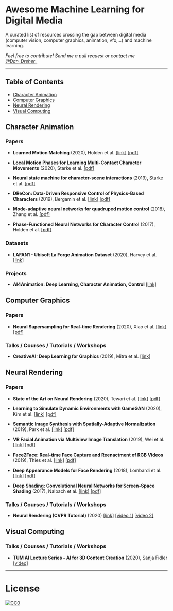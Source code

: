 # Awesome Machine Learning for Digital Media
A curated list of resources crossing the gap between digital media (computer vision, computer graphics, animation, vfx,...) and machine learning.

_Feel free to contribute! Send me a pull request or contact me [@Dan_Dreher_](https://twitter.com/https://twitter.com/dan_dreher_)_

____

## Table of Contents

* [Character Animation](#character-animation)
* [Computer Graphics](#computer-graphics)
* [Neural Rendering](#neural-rendering)
* [Visual Computing](#visual-computing)

## Character Animation

### Papers

* **Learned Motion Matching** (2020), Holden et al. [[link]](http://theorangeduck.com/page/learned-motion-matching) [[pdf]](http://theorangeduck.com/media/uploads/other_stuff/Learned_Motion_Matching.pdf)

* **Local Motion Phases for Learning Multi-Contact Character Movements** (2020), Starke et al. [[pdf]](https://github.com/sebastianstarke/AI4Animation/raw/master/Media/SIGGRAPH_2020/Paper.pdf)

* **Neural state machine for character-scene interactions** (2019), Starke et al. [[pdf]](https://github.com/sebastianstarke/AI4Animation/raw/master/Media/SIGGRAPH_Asia_2019/Paper.pdf)

* **DReCon: Data-Driven Responsive Control of Physics-Based Characters** (2019), Bergamin et al. [[link]](https://montreal.ubisoft.com/en/drecon-data-driven-responsive-control-of-physics-based-characters/) [[pdf]](https://static-wordpress.akamaized.net/montreal.ubisoft.com/wp-content/uploads/2019/11/13214229/DReCon.pdf)

* **Mode-adaptive neural networks for quadruped motion control** (2018), Zhang et al. [[pdf]](https://github.com/sebastianstarke/AI4Animation/raw/master/Media/SIGGRAPH_2018/Paper.pdf)

* **Phase-Functioned Neural Networks for Character Control** (2017), Holden et al. [[pdf]](http://theorangeduck.com/media/uploads/other_stuff/phasefunction.pdf)

### Datasets

* **LAFAN1 - Ubisoft La Forge Animation Dataset** (2020), Harvey et al. [[link]](https://github.com/ubisoft/Ubisoft-LaForge-Animation-Dataset)

### Projects

* **AI4Animation: Deep Learning, Character Animation, Control** [[link]](https://github.com/sebastianstarke/AI4Animation)

## Computer Graphics

### Papers

* **Neural Supersampling for Real-time Rendering** (2020), Xiao et al. [[link]](https://research.fb.com/blog/2020/07/introducing-neural-supersampling-for-real-time-rendering/) [[pdf]](https://research.fb.com/wp-content/uploads/2020/06/Neural-Supersampling-for-Real-time-Rendering.pdf)

### Talks / Courses / Tutorials / Workshops

* **CreativeAI: Deep Learning for Graphics** (2019), Mitra et al. [[link]](https://geometry.cs.ucl.ac.uk/creativeai/)

## Neural Rendering

### Papers

* **State of the Art on Neural Rendering** (2020), Tewari et al. [[link]](http://www.niessnerlab.org/projects/tewari2020neuralrendering.html) [[pdf]](https://arxiv.org/pdf/2004.03805.pdf)

* **Learning to Simulate Dynamic Environments with GameGAN** (2020), Kim et al. [[link]](https://nv-tlabs.github.io/gameGAN/) [[pdf]](https://arxiv.org/pdf/2005.12126.pdf)

* **Semantic Image Synthesis with Spatially-Adaptive Normalization** (2019), Park et al. [[link]](https://nvlabs.github.io/SPADE/) [[pdf]](https://arxiv.org/pdf/1903.07291.pdf)

* **VR Facial Animation via Multiview Image Translation** (2019), Wei et al. [[link]](https://research.fb.com/publications/vr-facial-animation-via-multiview-image-translation/) [[pdf]](https://research.fb.com/wp-content/uploads/2019/06/VR-Facial-Animation-via-Multiview-Image-Translation.pdf)

* **Face2Face: Real-time Face Capture and Reenactment of RGB Videos** (2019), Thies et al. [[link]](http://www.niessnerlab.org/projects/thies2018face.html) [[pdf]](http://www.niessnerlab.org/papers/2019/8facetoface/thies2018face.pdf)

* **Deep Appearance Models for Face Rendering** (2018), Lombardi et al. [[link]](
https://research.fb.com/publications/deep-appearance-models-for-face-rendering/) [[pdf]](https://research.fb.com/wp-content/uploads/2018/08/Deep-Appearance-Models-for-Face-Rendering.pdf)

* **Deep Shading: Convolutional Neural Networks for Screen-Space Shading** (2017), Nalbach et al. [[link]](http://deep-shading-datasets.mpi-inf.mpg.de/) [[pdf]](http://deep-shading-datasets.mpi-inf.mpg.de/deep-shading.pdf)

### Talks / Courses / Tutorials / Workshops

* **Neural Rendering (CVPR Tutorial)** (2020) [[link]](https://www.neuralrender.com/) [[video 1]](https://www.youtube.com/watch?v=LCTYRqW-ne8) [[video 2]](https://www.youtube.com/watch?v=JlyGNvbGKB8&feature=youtu.be)

## Visual Computing

### Talks / Courses / Tutorials / Workshops

* **TUM AI Lecture Series - AI for 3D Content Creation** (2020), Sanja Fidler [[video]](https://www.youtube.com/watch?v=pTTxPq8uZmg&feature=youtu.be)

____

# License

[![CC0](http://mirrors.creativecommons.org/presskit/buttons/88x31/svg/cc-zero.svg)](https://creativecommons.org/publicdomain/zero/1.0/)

